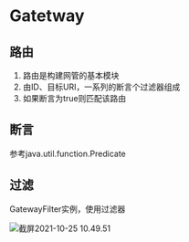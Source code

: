# Gatetway

## 路由

1. 路由是构建网管的基本模块
2. 由ID、目标URI，一系列的断言个过滤器组成
3. 如果断言为true则匹配该路由

## 断言

参考java.util.function.Predicate

## 过滤

GatewayFilter实例，使用过滤器

![截屏2021-10-25 10.49.51](https://cdn.jsdelivr.net/gh/chenruida/image@master/uPic/%E6%88%AA%E5%B1%8F2021-10-25%2010.49.5191boYm.png)

